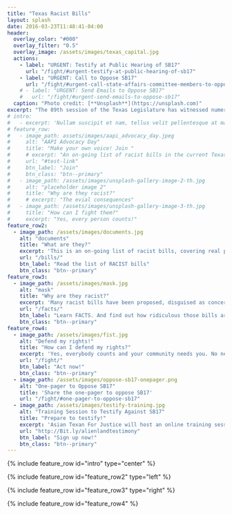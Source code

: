 ```yaml
---
title: "Texas Racist Bills"
layout: splash
date: 2016-03-23T11:48:41-04:00
header:
  overlay_color: "#000"
  overlay_filter: "0.5"
  overlay_image: /assets/images/texas_capital.jpg
  actions:
    - label: "URGENT: Testify at Public Hearing of SB17"
      url: "/fight/#urgent-testify-at-public-hearing-of-sb17" 
    - label: "URGENT: Call to Oppose SB17"
      url: "/fight/#urgent-call-state-affairs-committee-members-to-oppose-sb17"
    # - label: "URGENT: Send Emails to Oppose SB17"
    #   url: "/fight/#urgent-send-emails-to-oppose-sb17"
  caption: "Photo credit: [**Unsplash**](https://unsplash.com)"
excerpt: "The 89th session of the Texas Legislature has witnessed numerous racially discriminatory bills justified under the guise of national security. Stand up for your community—raise your voice, and fight back!"
# intro:
#   - excerpt: 'Nullam suscipit et nam, tellus velit pellentesque at malesuada, enim eaque. Quis nulla, netus tempor in diam gravida tincidunt, *proin faucibus* voluptate felis id sollicitudin. Centered with `type="center"`'
# feature_row:
#   - image_path: assets/images/aapi_advocacy_day.jpeg
#     alt: "AAPI Advocacy Day"
#     title: "Make your own voice! Join "
#     # excerpt: "An on-going list of racist bills in the current Texas legislature"
#     url: "#test-link"
#     btn_label: "Join"
#     btn_class: "btn--primary"
#   - image_path: /assets/images/unsplash-gallery-image-2-th.jpg
#     alt: "placeholder image 2"
#     title: "Why are they racist?"
#     # excerpt: "The evial consequences"
#   - image_path: /assets/images/unsplash-gallery-image-3-th.jpg
#     title: "How can I fight them?"
#     excerpt: "Yes, every person counts!"
feature_row2:
  - image_path: /assets/images/documents.jpg
    alt: "documents"
    title: "What are they?"
    excerpt: 'This is an on-going list of racist bills, covering real property, business, education and many more aspects of your life.'
    url: "/bills/"
    btn_label: "Read the list of RACIST bills"
    btn_class: "btn--primary"
feature_row3:
  - image_path: /assets/images/mask.jpg
    alt: "mask"
    title: "Why are they racist?"
    excerpt: 'Many racist bills have been proposed, disguised as concerns over national security. However, their true intention stems from fear and hatred. These bills unjustly target innocent civilians, stripping them of fair treatment and equal rights.'
    url: "/facts/"
    btn_label: "Learn FACTS. And find out how ridiculous those bills are"
    btn_class: "btn--primary"
feature_row4:
  - image_path: /assets/images/fist.jpg
    alt: "Defend my rights!"
    title: "How can I defend my rights?"
    excerpt: 'Yes, everybody counts and your community needs you. No need to do everything. Just open the link and do ONE thing today!'
    url: "/fight/"
    btn_label: "Act now!"
    btn_class: "btn--primary"
  - image_path: /assets/images/oppose-sb17-onepager.png
    alt: "One-pager to Oppose SB17"
    title: 'Share the one-pager to oppose SB17'
    url: "/fight/#one-pager-to-oppose-sb17"
  - image_path: /assets/images/testify-training.jpg
    alt: "Training Session to Testify Against SB17"
    title: "Prepare to testify!"
    excerpt: 'Asian Texan For Justice will host an online training session to help everyone prepare their testimonies.'
    url: "http://Bit.ly/alienlandtestimony"
    btn_label: "Sign up now!"
    btn_class: "btn--primary"
---
```


{% include feature_row id="intro" type="center" %}

<!-- {% include feature_row %} -->

{% include feature_row id="feature_row2" type="left" %}

{% include feature_row id="feature_row3" type="right" %}

{% include feature_row id="feature_row4" %}
